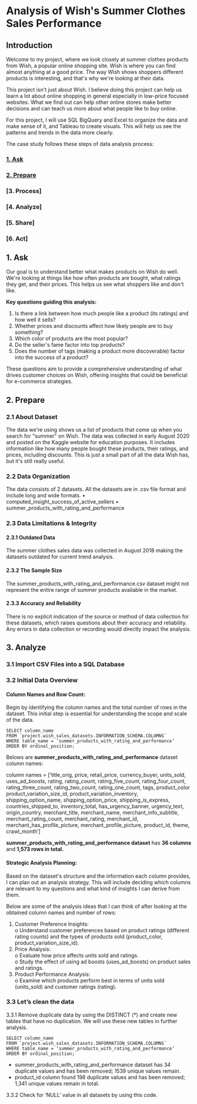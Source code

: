 # Analysis of Wish's Summer Clothes Sales Performance

## Introduction
Welcome to my project, where we look closely at summer clothes products from Wish, a popular online shopping site. Wish is where you can find almost anything at a good price. The way Wish shows shoppers different products is interesting, and that's why we're looking at their data.

This project isn't just about Wish. I believe doing this project can help us learn a lot about online shopping in general especially in low-price focused websites. What we find out can help other online stores make better decisions and can teach us more about what people like to buy online.

For this project, I will use SQL BigQuery and Excel to organize the data and make sense of it, and Tableau to create visuals. This will help us see the patterns and trends in the data more clearly.

The case study follows these steps of data analysis process:

### [1. Ask](/README.md#4-analyze)
### [2. Prepare](/README.md#2---prepare)
### [3. Process]
### [4. Analyze]
### [5. Share]
### [6. Act]

## 1.	Ask

Our goal is to understand better what makes products on Wish do well. We're looking at things like how often products are bought, what ratings they get, and their prices. This helps us see what shoppers like and don't like.

**Key questions guiding this analysis:**
1.	Is there a link between how much people like a product (its ratings) and how well it sells?
2.	Whether prices and discounts affect how likely people are to buy something?
3.	Which color of products are the most popular?
4.	Do the seller's fame factor into top products?
5.	Does the number of tags (making a product more discoverable) factor into the success of a product?

These questions aim to provide a comprehensive understanding of what drives customer choices on Wish, offering insights that could be beneficial for e-commerce strategies.

## 2.   Prepare

### 2.1 About Dataset
The data we're using shows us a list of products that come up when you search for "summer" on Wish. The data was collected in early August 2020 and posted on the Kaggle website for education purposes. It includes information like how many people bought these products, their ratings, and prices, including discounts. This is just a small part of all the data Wish has, but it's still really useful.

### 2.2 Data Organization 
The data consists of 2 datasets. All the datasets are in .csv file format and include long and wide formats.
    •	computed_insight_success_of_active_sellers
    •	summer_products_with_rating_and_performance

### 2.3 Data Limitations & Integrity 
#### 2.3.1 	Outdated Data
The summer clothes sales data was collected in August 2018 making the datasets outdated for current trend analysis. 
#### 2.3.2 	The Sample Size
The summer_products_with_rating_and_performance.csv dataset might not represent the entire range of summer products available in the market. 
#### 2.3.3 	Accuracy and Reliability
There is no explicit indication of the source or method of data collection for these datasets, which raises questions about their accuracy and reliability. Any errors in data collection or recording would directly impact the analysis.

## 3.	Analyze

### 3.1 Import CSV Files into a SQL Database
### 3.2 Initial Data Overview
#### Column Names and Row Count: 
Begin by identifying the column names and the total number of rows in the dataset. This initial step is essential for understanding the scope and scale of the data.

```
SELECT column_name
FROM `project.wish_sales_datasets.INFORMATION_SCHEMA.COLUMNS`
WHERE table_name = ‘summer_products_with_rating_and_performance’
ORDER BY ordinal_position;

```

Belows are **summer_products_with_rating_and_performance** dataset column names:

column names = [‘title_orig, price, retail_price, currency_buyer, units_sold, uses_ad_boosts, rating, rating_count, rating_five_count, rating_four_count, rating_three_count, rating_two_count, rating_one_count, tags, product_color
product_variation_size_id, product_variation_inventory, shipping_option_name, shipping_option_price, shipping_is_express, countries_shipped_to, inventory_total, has_urgency_banner, urgency_text, origin_country, merchant_title, merchant_name, merchant_info_subtitle, merchant_rating_count, merchant_rating, merchant_id, merchant_has_profile_picture, merchant_profile_picture, product_id, theme, crawl_month’]

**summer_products_with_rating_and_performance dataset** has **36 columns** and **1,573 rows in total.**

#### Strategic Analysis Planning: 
Based on the dataset's structure and the information each column provides, I can plan out an analysis strategy. This will include deciding which columns are relevant to my questions and what kind of insights I can derive from them.

Below are some of the analysis ideas that I can think of after looking at the obtained column names and number of rows:

 1.	Customer Preference Insights:
<br>o	Understand customer preferences based on product ratings (different rating counts) and the types of products sold (product_color, product_variation_size_id).
 2.	Price Analysis:
<br>o	Evaluate how price affects units sold and ratings.
<br>o	Study the effect of using ad boosts (uses_ad_boosts) on product sales and ratings.
 3.	Product Performance Analysis:
<br>o	Examine which products perform best in terms of units sold (units_sold) and customer ratings (rating).

### 3.3 Let’s clean the data
3.3.1 Remove duplicate data by using the DISTINCT (*) and create new tables that have no duplication. We will use these new tables in further analysis.

```
SELECT column_name
FROM `project.wish_sales_datasets.INFORMATION_SCHEMA.COLUMNS`
WHERE table_name = ‘summer_products_with_rating_and_performance’
ORDER BY ordinal_position;

```

- summer_products_with_rating_and_performance dataset has 34 duplicate values and has been removed; 1539 unique values remain. 
- product_id column found 198 duplicate values and has been removed; 1,341 unique values remain in total.

3.3.2	Check for ‘NULL’ value in all datasets by using this code.
